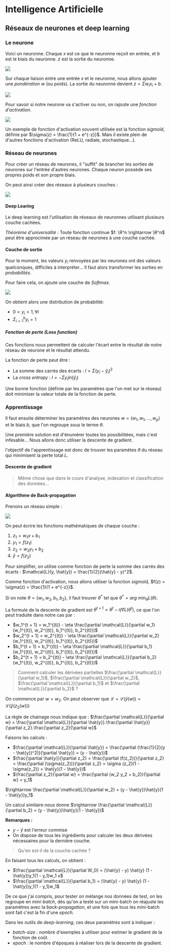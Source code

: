 # Intelligence Artificielle

## Réseaux de neurones et deep learning

### Le neurone

Voici un neuronne. Chaque *x* est ce que le neuronne reçoit en entrée, et *b* est le biais du neuronne. *z* est la sortie du neuronne.

<img src="images/neurone_1.png">


Sur chaque liaison entre une entrée *x* et le neuronne, nous allons ajouter une *pondération w* (ou poids). La sortie du neuronne devient $z = \Sigma w_i x_i + b$.

<img src="images/neurone_2.png">


Pour savoir si notre neurone va s'activer ou non, on rajoute une *fonction d'activation*. 

<img src="images/neurone_3.png">

Un exemple de fonction d'activation souvent utilisée est la fonction *sigmoïd*, définie par $\sigma(z) = \frac{1}{1 + e^{-z}}$.
Mais il existe plein de d'autres fonctions d'activation (ReLU, radiale, stochastique...).

### Réseau de neurones

Pour créer un réseau de neurones, il "suffit" de brancher les sorties de neurones sur l'entrée d'autres neurones. Chaque neuron possède ses propres poids et son propre biais.

On peut ainsi créer des réseaux à plusieurs couches :

<img src="images/neurone_4.png">

#### Deep Learing

Le deep learning est l'utilisation de réseaux de neuronnes utilisant plusieurs couche cachées. 

*Théorème d'universalité :* Toute fonction continue $f: \R^n \rightarrow \R^n$ peut être approcimée par un réseau de neurones à une couche cachée.


#### Couche de sortie

Pour le moment, les valeurs $y_i$ renvoyées par les neurones ont des valeurs quelconques, difficiles à interpréter... Il faut alors transformer les sorties en *probabilités*.

Pour faire cela, on ajoute une couche de *Softmax*.

<img src="images/softmax_1.png">

On obtient alors une distribution de probabilité:
* $0 < y_i < 1, \forall i$
* $\Sigma_{i = 1}^k y_i = 1$

##### Fonction de perte (Loss function)

Ces fonctions nous permettent de calculer l'écart entre le résultat de notre réseau de neurone et le résultat attendu.

La fonction de perte peut être :
* La somme des carrés des écarts : $l = \Sigma (y_i - \hat{y}_i)^2$
* La *cross entropy* : $l = -\Sigma y_i ln(\hat{y}_i)$

Une bonne fonction (définie par les paramètres que l'on met sur le réseau) doit minimiser la valeur totale de la fonction de perte.

### Apprentissage

Il faut ensuite déterminer les paramètres des neurones $w = (w_1, w_1, ..., w_p)$ et le biais $b$, que l'on regroupe sous le terme $\theta$.

Une première solution est d'énumérer toutes les possibilitées, mais c'est infesable...
Nous allons donc utiliser la descente de gradient.

l'objectif de l'apprentissage est donc de trouver les paramètes $\theta$ du réseau qui minimisent la perte total *L*.

#### Descente de gradient

> Même chose que dans le cours d'analyse, indexation et classification des données...


#### Algorithme de Back-propagation

Prenons un réseau simple : 

<img src="images/neurone_5.png">

On peut écrire les fonctions mathématiques de chaque couche :
1. $z_1 = w_1 x + b_1$
2. $y_1 = f(z_1)$
3. $z_2 = w_2y_1 + b_2$
4. $\hat{y} = f(z_2)$

Pour simplifier, on utilise comme fonction de perte la somme des carrés des écarts : $\mathcal{L}(y, \hat{y}) = \frac{1}{2}(\hat{y} - y)^2$.

Comme fonction d'activation, nous allons utiliser la fonction sigmoïd, $f(z) = \sigma(z) = \frac{1}{1 + e^{-z}}$.


Si on note $\theta = \{w_1, w_2, b_1, b_2\}$, il faut trouver $\theta^*$ tel que $\theta^* = arg\ min_{\theta} L(\theta)$.

La formule de la descente de gradient est $\theta^{t + 1} = \theta^t - \eta \nabla L(\theta^t)$, ce que l'on peut traduite dans notre cas par :
* $w_1^{t + 1} = w_1^{(t)} - \eta \frac{\partial \mathcal{L}}{\partial w_1}(w_1^{(t)}, w_2^{(t)}, b_1^{(t)}, b_2^{(t)})$
* $w_2^{t + 1} = w_2^{(t)} - \eta \frac{\partial \mathcal{L}}{\partial w_2}(w_1^{(t)}, w_2^{(t)}, b_1^{(t)}, b_2^{(t)})$
* $b_1^{t + 1} = b_1^{(t)} - \eta \frac{\partial \mathcal{L}}{\partial b_1}(w_1^{(t)}, w_2^{(t)}, b_1^{(t)}, b_2^{(t)})$
* $b_2^{t + 1} = b_2^{(t)} - \eta \frac{\partial \mathcal{L}}{\partial b_2}(w_1^{(t)}, w_2^{(t)}, b_1^{(t)}, b_2^{(t)})$

> Comment calculer les dérivées partielles 
> $\frac{\partial \mathcal{L}}{\partial w_1}$, $\frac{\partial \mathcal{L}}{\partial w_2}$, $\frac{\partial \mathcal{L}}{\partial b_1}$ et $\frac{\partial \mathcal{L}}{\partial b_2}$ ?

On commence par $w = w_2$. On peut observer que $\mathcal{L} = \mathcal{L}(\hat{y}(w)) = \mathcal{L}(\hat{y}(z_2(w)))$

La règle de chainage nous indique que : $\frac{\partial \mathcal{L}}{\partial w} = \frac{\partial \mathcal{L}}{\partial \hat{y}}.\frac{\partial \hat{y}}{\partial z_2}.\frac{\partial z_2}{\partial w}$

Faisons les calculs : 
* $\frac{\partial \mathcal{L}}{\partial \hat{y}} = \frac{\partial (\frac{1}{2}(y - \hat{y})^2)}{\partial \hat{y}} = (y - \hat{y})$
* $\frac{\partial \hat{y}}{\partial z_2} = \frac{\partial (f(z_2))}{\partial z_2} = \frac{\partial (\sigma(z_2))}{\partial z_2} = \sigma (z_2)(1 - \sigma(z_2)) = \hat{y}(1 - \hat{y})$
* $\frac{\partial z_2}{\partial w} = \frac{\partial (w_2 y_2 + b_2)}{\partial w} = y_1$

$\rightarrow \frac{\partial \mathcal{L}}{\partial w_2} = (y - \hat{y})\hat{y}(1 - \hat{y})y_1$

Un calcul similaire nous donne $\rightarrow \frac{\partial \mathcal{L}}{\partial b_2} = (y - \hat{y})\hat{y}(1 - \hat{y})$


**Remarques :**
* $y - \hat{y}$ est l'erreur commise
* On dispose de tous les ingrédients pour calculer les deux dérivées nécessaires pour la dernière couche.


> Qu'en est-il de la couche cachée ?

En faisant tous les calculs, on obtient :  
* $\frac{\partial \mathcal{L}}{\partial W_0} = (\hat{y} - y) \hat{y} (1 - \hat{y})y_1(1 - y_1)w_1 x$
* $\frac{\partial \mathcal{L}}{\partial b_1} = (\hat{y} - y) \hat{y} (1 - \hat{y})y_1(1 - y_1)w_1$


De ce que j'ai compris, pour tester on mélange nos données de test, on les regroupe en *mini-batch*, dès qu'on a testé sur un mini-batch on réajuste les paramètres avec la *back-propagation*, et une fois que tous les mini-batch sont fait c'est la fin d'une *epoch*.


Dans les outils de *deep-learning*, ces deux paramètres sont à indiquer :
* *batch-size :* nombre d'exemples à utiliser pour estimer le gradient de la fonction de coût.
* *epoch :* le nombre d'époques à réaliser lors de la descente de gradient.
